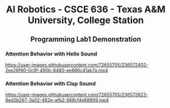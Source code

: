 <h1 align="center">AI Robotics - CSCE 636 - Texas A&M University, College Station</h1>


<h2 align="center">Programming Lab1 Demonstration</h2>

<h3 align="left">Attention Behavior with Hello Sound</h3>

https://user-images.githubusercontent.com/72655705/236572402-2ee26f90-0c9f-490b-8480-ee866c41ab7a.mp4

<h3 align="left">Attention Behavior with Clap Sound</h3>

https://user-images.githubusercontent.com/72655705/236572623-9ed2b267-3a02-482e-afb2-568cf4e68909.mp4





